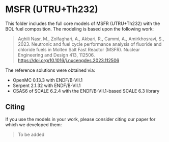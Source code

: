 # MSFR (UTRU+Th232)

This folder includes the full core models of MSFR (UTRU+Th232) with the BOL fuel composition. The modeling is based upon the following work:

> Aghili Nasr, M., Zolfaghari, A., Akbari, R., Cammi, A., Amirkhosravi, S., 2023. Neutronic and fuel cycle performance analysis of fluoride and chloride fuels in Molten Salt Fast Reactor (MSFR). Nuclear Engineering and Design 413, 112506. https://doi.org/10.1016/j.nucengdes.2023.112506

The reference solutions were obtained via:
* OpenMC 0.13.3 with ENDF/B-VII.1
* Serpent 2.1.32 with ENDF/B-VII.1
* CSAS6 of SCALE 6.2.4 with the ENDF/B-VII.1-based SCALE 6.3 library

## Citing

If you use the models in your work, please consider citing our paper for which we developed them:

> To be added
